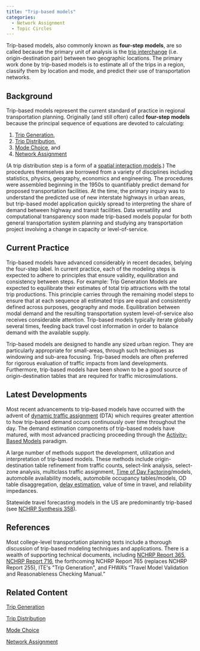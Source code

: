 ```yaml
---
title: "Trip-based models"
categories:
  - Network Assignment
  - Topic Circles
---
```


<PagesInCategory category="Trip Based Models" />

Trip-based models, also commonly known as **four-step models**, are so called because the primary unit of analysis is the [trip interchange](Trip_interchange) (i.e. origin-destination pair) between two geographic locations. The primary work done by trip-based models is to estimate all of the trips in a region, classify them by location and mode, and predict their use of transportation networks.

## Background

Trip-based models represent the current standard of practice in regional transportation planning. Originally (and still often) called **four-step models** because the principal sequence of equations are devoted to calculating:

1.  [Trip Generation](Trip_Generation),
2.  [Trip Distribution](Trip_distribution),
3.  [Mode Choice](Mode_choice), and
4.  [Network Assignment](Network_assignment)

(A trip distribution step is a form of a [spatial interaction models](https://tfresource.org/topics/Spatial_interaction_models.html).) The procedures themselves are borrowed from a variety of disciplines including statistics, physics, geography, economics and engineering. The procedures were assembled beginning in the 1950s to quantifiably predict demand for proposed transportation facilities. At the time, the primary inquiry was to understand the predicted use of new interstate highways in urban areas, but trip-based model application quickly spread to interpreting the share of demand between highway and transit facilities. Data versatility and computational transparency soon made trip-based models popular for both general transportation system planning and studying any transportation project involving a change in capacity or level-of-service.

## Current Practice

Trip-based models have advanced considerably in recent decades, belying the four-step label. In current practice, each of the modeling steps is expected to adhere to principles that ensure validity, equilibration and consistency between steps. For example: Trip Generation Models are expected to equilibrate their estimates of total trip attractions with the total trip productions. This principle carries through the remaining model steps to ensure that at each sequence all estimated trips are equal and consistently defined across purposes, geography and mode. Equilibration between modal demand and the resulting transportation system level-of-service also receives considerable attention. Trip-based models typically iterate globally several times, feeding back travel cost information in order to balance demand with the available supply.

Trip-based models are designed to handle any sized urban region. They are particularly appropriate for small-areas, through such techniques as windowing and sub-area focusing. Trip-based models are often preferred for rigorous evaluation of traffic impacts from land developments. Furthermore, trip-based models have been shown to be a good source of origin-destination tables that are required for traffic microsimulations.

## Latest Developments

Most recent advancements to trip-based models have occurred with the advent of [dynamic traffic assignment](Dynamic_Traffic_Assignment) (DTA) which requires greater attention to how trip-based demand occurs continuously over time throughout the day. The demand estimation components of trip-based models have matured, with most advanced practicing proceeding through the [Activity-Based Models](Activity_based_models) paradigm.

A large number of methods support the development, utilization and interpretation of trip-based models. These methods include origin-destination table refinement from traffic counts, select-link analysis, select-zone analysis, multiclass traffic assignment, [Time of Day Factoring](Time_of_Day_Factoring)/models, automobile availability models, automobile occupancy tables/models, OD table disaggregation, [delay estimation](Delay_Estimation_in_Trip_Based_Models), value of time in travel, and reliability impedances.

Statewide travel forecasting models in the US are predominantly trip-based (see [NCHRP Synthesis 358](http://onlinepubs.trb.org/onlinepubs/nchrp/nchrp_syn_358.pdf)).

## References

Most college-level transportation planning texts include a thorough discussion of trip-based modeling techniques and applications. There is a wealth of supporting technical documents, including [NCHRP Report 365](http://onlinepubs.trb.org/onlinepubs/nchrp/nchrp_rpt_365.pdf), [NCHRP Report 716](http://onlinepubs.trb.org/onlinepubs/nchrp/nchrp_rpt_716.pdf), the forthcoming NCHRP Report 765 (replaces NCHRP Report 255), ITE's "Trip Generation", and FHWA’s “Travel Model Validation and Reasonableness Checking Manual.”

## Related Content

[Trip Generation](Trip_Generation)

[Trip Distribution](Trip_distribution)

[Mode Choice](Mode_choice)

[Network Assignment](Network_assignment)

